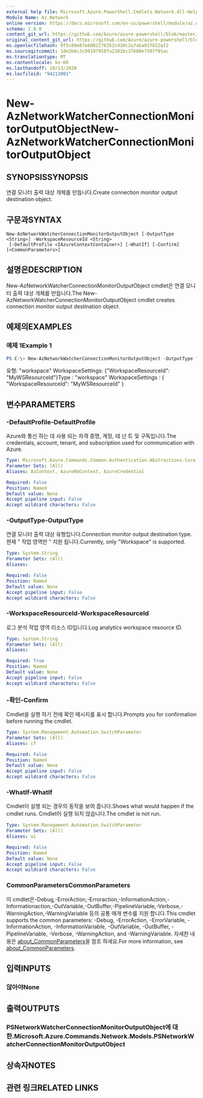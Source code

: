 ```yaml
---
external help file: Microsoft.Azure.PowerShell.Cmdlets.Network.dll-Help.xml
Module Name: Az.Network
online version: https://docs.microsoft.com/en-us/powershell/module/az.network/new-aznetworkwatcherconnectionmonitoroutputobject
schema: 2.0.0
content_git_url: https://github.com/Azure/azure-powershell/blob/master/src/Network/Network/help/New-AzNetworkWatcherConnectionMonitorOutputObject.md
original_content_git_url: https://github.com/Azure/azure-powershell/blob/master/src/Network/Network/help/New-AzNetworkWatcherConnectionMonitorOutputObject.md
ms.openlocfilehash: 9f5c09e87e8d02276352cd10c2a7aba937822af2
ms.sourcegitcommit: 1de2b6c3c99197958fa2101bc37680e7507f91ac
ms.translationtype: MT
ms.contentlocale: ko-KR
ms.lasthandoff: 10/13/2020
ms.locfileid: "94213001"
---
```

# <span data-ttu-id="0c0a3-101">New-AzNetworkWatcherConnectionMonitorOutputObject</span><span class="sxs-lookup"><span data-stu-id="0c0a3-101">New-AzNetworkWatcherConnectionMonitorOutputObject</span></span>

## <span data-ttu-id="0c0a3-102">SYNOPSIS</span><span class="sxs-lookup"><span data-stu-id="0c0a3-102">SYNOPSIS</span></span>
<span data-ttu-id="0c0a3-103">연결 모니터 출력 대상 개체를 만듭니다.</span><span class="sxs-lookup"><span data-stu-id="0c0a3-103">Create connection monitor output destination object.</span></span>

## <span data-ttu-id="0c0a3-104">구문과</span><span class="sxs-lookup"><span data-stu-id="0c0a3-104">SYNTAX</span></span>

```
New-AzNetworkWatcherConnectionMonitorOutputObject [-OutputType <String>] -WorkspaceResourceId <String>
 [-DefaultProfile <IAzureContextContainer>] [-WhatIf] [-Confirm] [<CommonParameters>]
```

## <span data-ttu-id="0c0a3-105">설명은</span><span class="sxs-lookup"><span data-stu-id="0c0a3-105">DESCRIPTION</span></span>
<span data-ttu-id="0c0a3-106">New-AzNetworkWatcherConnectionMonitorOutputObject cmdlet은 연결 모니터 출력 대상 개체를 만듭니다.</span><span class="sxs-lookup"><span data-stu-id="0c0a3-106">The New-AzNetworkWatcherConnectionMonitorOutputObject cmdlet creates connection monitor output destination object.</span></span>

## <span data-ttu-id="0c0a3-107">예제의</span><span class="sxs-lookup"><span data-stu-id="0c0a3-107">EXAMPLES</span></span>

### <span data-ttu-id="0c0a3-108">예제 1</span><span class="sxs-lookup"><span data-stu-id="0c0a3-108">Example 1</span></span>
```powershell
PS C:\> New-AzNetworkWatcherConnectionMonitorOutputObject -OutputType "workspace" -ResourcWorkspaceResourceId MyWSResourceId
```

<span data-ttu-id="0c0a3-109">유형: "workspace" WorkspaceSettings: {"WorkspaceResourceId": "MyWSResourceId"}</span><span class="sxs-lookup"><span data-stu-id="0c0a3-109">Type              : "workspace" WorkspaceSettings : { "WorkspaceResourceId": "MyWSResourceId" }</span></span>

## <span data-ttu-id="0c0a3-110">변수</span><span class="sxs-lookup"><span data-stu-id="0c0a3-110">PARAMETERS</span></span>

### <span data-ttu-id="0c0a3-111">-DefaultProfile</span><span class="sxs-lookup"><span data-stu-id="0c0a3-111">-DefaultProfile</span></span>
<span data-ttu-id="0c0a3-112">Azure와 통신 하는 데 사용 되는 자격 증명, 계정, 테 넌 트 및 구독입니다.</span><span class="sxs-lookup"><span data-stu-id="0c0a3-112">The credentials, account, tenant, and subscription used for communication with Azure.</span></span>

```yaml
Type: Microsoft.Azure.Commands.Common.Authentication.Abstractions.Core.IAzureContextContainer
Parameter Sets: (All)
Aliases: AzContext, AzureRmContext, AzureCredential

Required: False
Position: Named
Default value: None
Accept pipeline input: False
Accept wildcard characters: False
```

### <span data-ttu-id="0c0a3-113">-OutputType</span><span class="sxs-lookup"><span data-stu-id="0c0a3-113">-OutputType</span></span>
<span data-ttu-id="0c0a3-114">연결 모니터 출력 대상 유형입니다.</span><span class="sxs-lookup"><span data-stu-id="0c0a3-114">Connection monitor output destination type.</span></span> <span data-ttu-id="0c0a3-115">현재 \" 작업 영역만 \" 지원 됩니다.</span><span class="sxs-lookup"><span data-stu-id="0c0a3-115">Currently, only \"Workspace\" is supported.</span></span>

```yaml
Type: System.String
Parameter Sets: (All)
Aliases:

Required: False
Position: Named
Default value: None
Accept pipeline input: False
Accept wildcard characters: False
```

### <span data-ttu-id="0c0a3-116">-WorkspaceResourceId</span><span class="sxs-lookup"><span data-stu-id="0c0a3-116">-WorkspaceResourceId</span></span>
<span data-ttu-id="0c0a3-117">로그 분석 작업 영역 리소스 ID입니다.</span><span class="sxs-lookup"><span data-stu-id="0c0a3-117">Log analytics workspace resource ID.</span></span>

```yaml
Type: System.String
Parameter Sets: (All)
Aliases:

Required: True
Position: Named
Default value: None
Accept pipeline input: False
Accept wildcard characters: False
```

### <span data-ttu-id="0c0a3-118">-확인</span><span class="sxs-lookup"><span data-stu-id="0c0a3-118">-Confirm</span></span>
<span data-ttu-id="0c0a3-119">Cmdlet을 실행 하기 전에 확인 메시지를 표시 합니다.</span><span class="sxs-lookup"><span data-stu-id="0c0a3-119">Prompts you for confirmation before running the cmdlet.</span></span>

```yaml
Type: System.Management.Automation.SwitchParameter
Parameter Sets: (All)
Aliases: cf

Required: False
Position: Named
Default value: None
Accept pipeline input: False
Accept wildcard characters: False
```

### <span data-ttu-id="0c0a3-120">-WhatIf</span><span class="sxs-lookup"><span data-stu-id="0c0a3-120">-WhatIf</span></span>
<span data-ttu-id="0c0a3-121">Cmdlet이 실행 되는 경우의 동작을 보여 줍니다.</span><span class="sxs-lookup"><span data-stu-id="0c0a3-121">Shows what would happen if the cmdlet runs.</span></span>
<span data-ttu-id="0c0a3-122">Cmdlet이 실행 되지 않습니다.</span><span class="sxs-lookup"><span data-stu-id="0c0a3-122">The cmdlet is not run.</span></span>

```yaml
Type: System.Management.Automation.SwitchParameter
Parameter Sets: (All)
Aliases: wi

Required: False
Position: Named
Default value: None
Accept pipeline input: False
Accept wildcard characters: False
```

### <span data-ttu-id="0c0a3-123">CommonParameters</span><span class="sxs-lookup"><span data-stu-id="0c0a3-123">CommonParameters</span></span>
<span data-ttu-id="0c0a3-124">이 cmdlet은-Debug,-ErrorAction,-Erroraction,-InformationAction,-Informationaction,-OutVariable,-OutBuffer,-PipelineVariable,-Verbose,-WarningAction,-WarningVariable 등의 공통 매개 변수를 지원 합니다.</span><span class="sxs-lookup"><span data-stu-id="0c0a3-124">This cmdlet supports the common parameters: -Debug, -ErrorAction, -ErrorVariable, -InformationAction, -InformationVariable, -OutVariable, -OutBuffer, -PipelineVariable, -Verbose, -WarningAction, and -WarningVariable.</span></span> <span data-ttu-id="0c0a3-125">자세한 내용은 [about_CommonParameters](http://go.microsoft.com/fwlink/?LinkID=113216)을 참조 하세요.</span><span class="sxs-lookup"><span data-stu-id="0c0a3-125">For more information, see [about_CommonParameters](http://go.microsoft.com/fwlink/?LinkID=113216).</span></span>

## <span data-ttu-id="0c0a3-126">입력</span><span class="sxs-lookup"><span data-stu-id="0c0a3-126">INPUTS</span></span>

### <span data-ttu-id="0c0a3-127">않아야</span><span class="sxs-lookup"><span data-stu-id="0c0a3-127">None</span></span>

## <span data-ttu-id="0c0a3-128">출력</span><span class="sxs-lookup"><span data-stu-id="0c0a3-128">OUTPUTS</span></span>

### <span data-ttu-id="0c0a3-129">PSNetworkWatcherConnectionMonitorOutputObject에 대 한.</span><span class="sxs-lookup"><span data-stu-id="0c0a3-129">Microsoft.Azure.Commands.Network.Models.PSNetworkWatcherConnectionMonitorOutputObject</span></span>

## <span data-ttu-id="0c0a3-130">상속자</span><span class="sxs-lookup"><span data-stu-id="0c0a3-130">NOTES</span></span>

## <span data-ttu-id="0c0a3-131">관련 링크</span><span class="sxs-lookup"><span data-stu-id="0c0a3-131">RELATED LINKS</span></span>
